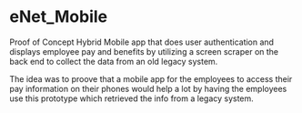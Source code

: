 # eNet_Mobile
Proof of Concept Hybrid Mobile app that does user authentication and displays employee pay and benefits by utilizing a screen scraper on the back end to collect the data from an old legacy system.

The idea was to proove that a mobile app for the employees to access their pay information on their phones would help a lot by having the employees use this prototype which retrieved the info from a legacy system.
